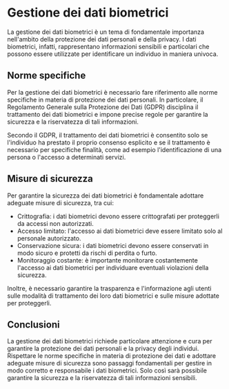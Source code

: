 # Gestione dei dati biometrici

La gestione dei dati biometrici è un tema di fondamentale importanza nell'ambito della protezione dei dati personali e della privacy. I dati biometrici, infatti, rappresentano informazioni sensibili e particolari che possono essere utilizzate per identificare un individuo in maniera univoca.

## Norme specifiche

Per la gestione dei dati biometrici è necessario fare riferimento alle norme specifiche in materia di protezione dei dati personali. In particolare, il Regolamento Generale sulla Protezione dei Dati (GDPR) disciplina il trattamento dei dati biometrici e impone precise regole per garantire la sicurezza e la riservatezza di tali informazioni.

Secondo il GDPR, il trattamento dei dati biometrici è consentito solo se l'individuo ha prestato il proprio consenso esplicito e se il trattamento è necessario per specifiche finalità, come ad esempio l'identificazione di una persona o l'accesso a determinati servizi.

## Misure di sicurezza

Per garantire la sicurezza dei dati biometrici è fondamentale adottare adeguate misure di sicurezza, tra cui:

- Crittografia: i dati biometrici devono essere crittografati per proteggerli da accessi non autorizzati.
- Accesso limitato: l'accesso ai dati biometrici deve essere limitato solo al personale autorizzato.
- Conservazione sicura: i dati biometrici devono essere conservati in modo sicuro e protetti da rischi di perdita o furto.
- Monitoraggio costante: è importante monitorare costantemente l'accesso ai dati biometrici per individuare eventuali violazioni della sicurezza.

Inoltre, è necessario garantire la trasparenza e l'informazione agli utenti sulle modalità di trattamento dei loro dati biometrici e sulle misure adottate per proteggerli.

## Conclusioni

La gestione dei dati biometrici richiede particolare attenzione e cura per garantire la protezione dei dati personali e la privacy degli individui. Rispettare le norme specifiche in materia di protezione dei dati e adottare adeguate misure di sicurezza sono passaggi fondamentali per gestire in modo corretto e responsabile i dati biometrici. Solo così sarà possibile garantire la sicurezza e la riservatezza di tali informazioni sensibili.